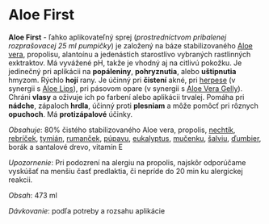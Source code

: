 Aloe First
==========

**Aloe First** - ľahko aplikovateľný sprej (*prostredníctvom pribalenej
rozprašovacej 25 ml pumpičky*) je založený na báze stabilizovaného
[Aloe vera](/sip/bylinky/aloe-vera), propolisu, alantoínu a jedenástich starostlivo
vybraných rastlinných exktraktov. Má vyvážené pH, takže je vhodný aj na citlivú
pokožku. Je jedinečný pri aplikácii na **popáleniny**, **pohryznutia**, alebo
**uštipnutia** hmyzom. Rýchlo **hojí** rany. Je účinný pri **čistení** akné, pri
[herpese](/sip/diagnozy/herpes) (v synergii s
[Aloe Lips](/sip/produkty-FLP/aloe-lips)), pri pásovom opare (v
synergii s [Aloe Vera Gelly](/sip/produkty-FLP/aloe-vera-gelly)).
Chráni **vlasy** a oživuje ich po farbení alebo aplikácii trvalej. Pomáha pri
**nádche**, zápaloch **hrdla**, účinný proti **plesniam** a môže pomôcť pri
rôznych **opuchoch**. Má **protizápalové** účinky.

*Obsahuje*: 80% čistého stabilizovaného Aloe vera, propolis,
[nechtík](/sip/bylinky/nechtik-lekarsky),
[rebríček](/sip/bylinky/rebricek-obycajny),
[tymián](/sip/bylinky/duska-tymianova),
[rumanček](/sip/bylinky/rumancek-kamilkovy),
[púpavu](/sip/bylinky/pupava-lekarska),
[eukalyptus](/sip/bylinky/eukalyptus),
[mučenku](/sip/bylinky/mucenka),
[šalviu](/sip/bylinky/salvia-lekarska),
[ďumbier](/sip/bylinky/dumbier-lekarsky),
borák a santalové drevo, vitamín E

*Upozornenie*: Pri podozrení na alergiu na propolis, najskôr odporúčame vyskúšať
na menšiu časť predlaktia, či nepríde do 20 min ku alergickej reakcii.

*Obsah*: 473 ml

*Dávkovanie*: podľa potreby a rozsahu aplikácie
